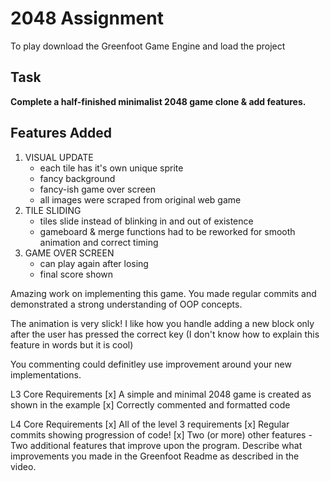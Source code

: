 # 2048 Assignment

To play download the Greenfoot Game Engine and load the project

## Task
**Complete a half-finished minimalist 2048 game clone & add features.**

## Features Added
1. VISUAL UPDATE
    - each tile has it's own unique sprite
    - fancy background
    - fancy-ish game over screen
    - all images were scraped from original web game
2. TILE SLIDING
   - tiles slide instead of blinking in and out of existence
   - gameboard & merge functions had to be reworked for smooth animation and correct timing
3. GAME OVER SCREEN
    - can play again after losing
    - final score shown

Amazing work on implementing this game. You made regular commits and demonstrated a strong understanding of OOP concepts.

The animation is very slick! I like how you handle adding a new block only after the user has pressed the correct key (I don't know how to explain this feature in words but it is cool)

You commenting could definitley use improvement around your new implementations.

L3 Core Requirements
[x] A simple and minimal 2048 game is created as shown in the example 
[x] Correctly commented and formatted code

L4 Core Requirements
[x] All of the level 3 requirements
[x] Regular commits showing progression of code!
[x] Two (or more) other features - Two additional features that improve upon the program. Describe what improvements you made in the Greenfoot Readme as described in the video.
